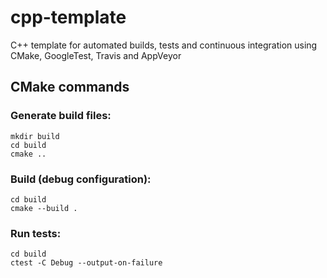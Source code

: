 # cpp-template
C++ template for automated builds, tests and continuous integration using CMake, GoogleTest, Travis and AppVeyor

## CMake commands

### Generate build files:
```
mkdir build
cd build
cmake ..
```

### Build (debug configuration):
```
cd build
cmake --build .
```

### Run tests:
```
cd build
ctest -C Debug --output-on-failure
```
